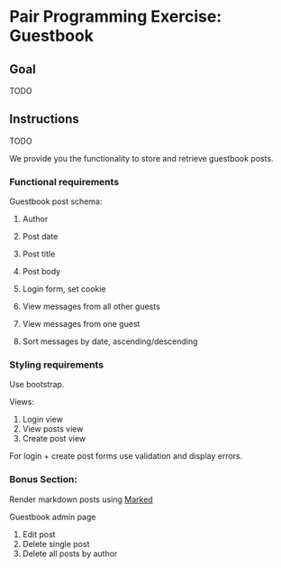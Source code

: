 # Pair Programming Exercise: Guestbook

## Goal

TODO

## Instructions

TODO

We provide you the functionality to store and retrieve guestbook posts.

### Functional requirements

Guestbook post schema:

1. Author
1. Post date
1. Post title
1. Post body

1. Login form, set cookie
1. View messages from all other guests
1. View messages from one guest
1. Sort messages by date, ascending/descending

### Styling requirements

Use bootstrap.

Views:

1. Login view
1. View posts view
1. Create post view

For login + create post forms use validation and display errors.

### Bonus Section:

Render markdown posts using [Marked](https://github.com/chjj/marked)

Guestbook admin page
1. Edit post
1. Delete single post
1. Delete all posts by author
